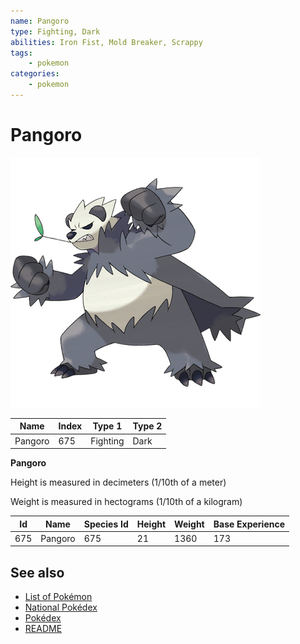 ```yaml
---
name: Pangoro
type: Fighting, Dark
abilities: Iron Fist, Mold Breaker, Scrappy
tags:
    - pokemon
categories:
    - pokemon
---
```


# Pangoro


![Pangoro](images/675.png)

| **Name** | **Index** | **Type 1** | **Type 2** |
|----|----|----|----|
| Pangoro | 675 | Fighting | Dark  |

**Pangoro** 


Height is measured in decimeters (1/10th of a meter)

Weight is measured in hectograms (1/10th of a kilogram)

| **Id** | **Name** | **Species Id** | **Height** | **Weight** | **Base Experience** |
|--------|----------|----------------|------------|------------|---------------------|
| 675 | Pangoro | 675 | 21 | 1360 | 173 |


## See also

- [List of Pokémon](../pokemon.md)
- [National Pokédex](../national_pokedex.md)
- [Pokédex](../pokedex.md)
- [README](../README.md)
